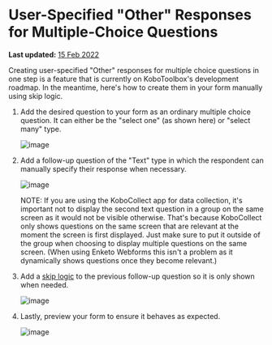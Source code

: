 # User-Specified "Other" Responses for Multiple-Choice Questions
**Last updated:** <a href="https://github.com/kobotoolbox/docs/blob/511ea4cb3c698a4b45e7c2b4efd1af4e356e811f/source/user_specified_other.md" class="reference">15 Feb 2022</a>


Creating user-specified "Other" responses for multiple choice questions in one
step is a feature that is currently on KoboToolbox's development roadmap. In the
meantime, here's how to create them in your form manually using skip logic.

1. Add the desired question to your form as an ordinary multiple choice
   question. It can either be the "select one" (as shown here) or "select many"
   type.

    ![image](/images/user_specified_other/type.png)

2. Add a follow-up question of the "Text" type in which the respondent can
   manually specify their response when necessary.

    ![image](/images/user_specified_other/text.png)

    NOTE: If you are using the KoboCollect app for data collection, it's
    important not to display the second text question in a group on the same
    screen as it would not be visible otherwise. That's because KoboCollect only
    shows questions on the same screen that are relevant at the moment the
    screen is first displayed. Just make sure to put it outside of the group
    when choosing to display multiple questions on the same screen. (When using
    Enketo Webforms this isn't a problem as it dynamically shows questions once
    they become relevant.)

3. Add a [skip logic](skip_logic.md) to the previous follow-up question so it is
   only shown when needed.

    ![image](/images/user_specified_other/skip_logic.png)

4. Lastly, preview your form to ensure it behaves as expected.

    ![image](/images/user_specified_other/preview.png)
